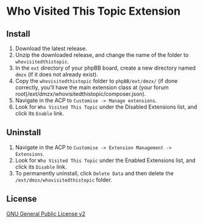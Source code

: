 # Who Visited This Topic Extension

## Install
1. Download the latest release.
2. Unzip the downloaded release, and change the name of the folder to `whovisitedthistopic`.
3. In the `ext` directory of your phpBB board, create a new directory named `dmzx` (if it does not already exist).
4. Copy the `whovisitedthistopic` folder to `phpBB/ext/dmzx/` (if done correctly, you'll have the main extension class at (your forum root)/ext/dmzx/whovisitedthistopic/composer.json).
5. Navigate in the ACP to `Customise -> Manage extensions`.
6. Look for `Who Visited This Topic` under the Disabled Extensions list, and click its `Enable` link.

## Uninstall
1. Navigate in the ACP to `Customise -> Extension Management -> Extensions`.
2. Look for `Who Visited This Topic` under the Enabled Extensions list, and click its `Disable` link.
3. To permanently uninstall, click `Delete Data` and then delete the `/ext/dmzx/whovisitedthistopic` folder.

## License
[GNU General Public License v2](http://opensource.org/licenses/GPL-2.0)